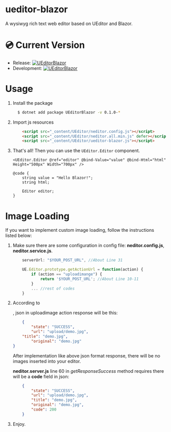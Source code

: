# ueditor-blazor

A wysiwyg rich text web editor based on UEditor and Blazor.

# 💿 Current Version

- Release: [![UEditorBlazor](https://img.shields.io/nuget/v/UEditorBlazor.svg?color=red&style=flat-square)](https://www.nuget.org/packages/UEditorBlazor/)
- Development: [![UEditorBlazor](https://img.shields.io/nuget/vpre/UEditorBlazor.svg?color=red&style=flat-square)](https://www.nuget.org/packages/UEditorBlazor/)

# Usage

1. Install the package
    ```bash
      $ dotnet add package UEditorBlazor -v 0.1.0-*
    ```

2. Import js resources
    ```html
        <script src="_content/UEditor/neditor.config.js"></script>
        <script src="_content/UEditor/neditor.all.min.js" defer></script>
        <script src="_content/UEditor/ueditor-blazor.js"></script>
    ```

3. That's all! Then you can use the `UEditor.Editor` component.
    ```razor
    <UEditor.Editor @ref="editor" @bind-Value="value" @bind-Html="html" Height="500px" Width="700px" />
    
    @code {
        string value = "Hello Blazor!";
        string html;
    
        Editor editor;
    }
    ```
# Image Loading

If you want to implement custom image loading, follow the instructions listed below:

1. Make sure there are some configuration in config file: **neditor.config.js**, **neditor.service.js**.

    ```js
        serverUrl: "$YOUR_POST_URL", //About Line 31
    ```

    ```js
        UE.Editor.prototype.getActionUrl = function(action) {
            if (action == "uploadimange") {
                return '$YOUR_POST_URL'; //About Line 10-11
            }
            ... //rest of codes
        }
    ```

2. According to

    [ueditor]: http://fex.baidu.com/ueditor/#dev-request_specification	"UEditor Documentation # 后端请求规范"
    
    , json in uploadimage action response will be this:
    
    ```json
        {
        	"state": "SUCCESS",
        	"url": "upload/demo.jpg",
    	"title": "demo.jpg",
        	"original": "demo.jpg"
	}
    ```
    
    After implementation like above json format response, there will be no images inserted into your editor.
    
    **neditor.server.js** line 60 in *getResponseSuccess* method requires there will be a **code** field in json:
    
    ```json
        {
            "state": "SUCCESS",
            "url": "upload/demo.jpg",
            "title": "demo.jpg",
            "original": "demo.jpg",
            "code": 200
        }
    ```

3. Enjoy.

